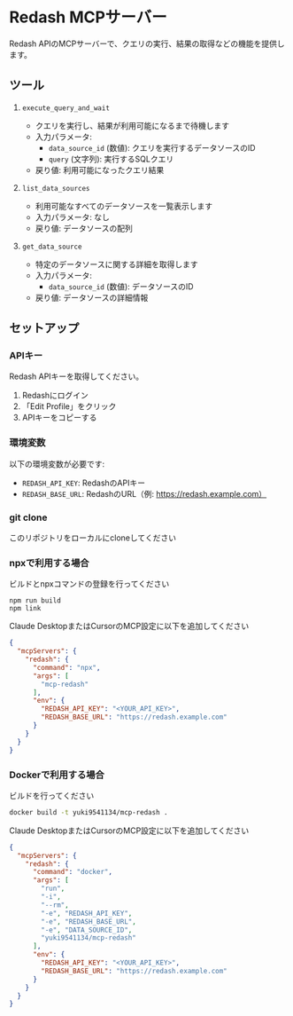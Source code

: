 # Redash MCPサーバー

Redash APIのMCPサーバーで、クエリの実行、結果の取得などの機能を提供します。

## ツール

1. `execute_query_and_wait`
   * クエリを実行し、結果が利用可能になるまで待機します
   * 入力パラメータ:
     * `data_source_id` (数値): クエリを実行するデータソースのID
     * `query` (文字列): 実行するSQLクエリ
   * 戻り値: 利用可能になったクエリ結果

2. `list_data_sources`
   * 利用可能なすべてのデータソースを一覧表示します
   * 入力パラメータ: なし
   * 戻り値: データソースの配列

3. `get_data_source`
   * 特定のデータソースに関する詳細を取得します
   * 入力パラメータ:
     * `data_source_id` (数値): データソースのID
   * 戻り値: データソースの詳細情報

## セットアップ

### APIキー

Redash APIキーを取得してください。

1. Redashにログイン
2. 「Edit Profile」をクリック
3. APIキーをコピーする

### 環境変数

以下の環境変数が必要です:

* `REDASH_API_KEY`: RedashのAPIキー
* `REDASH_BASE_URL`: RedashのURL（例: https://redash.example.com）

### git clone

このリポジトリをローカルにcloneしてください

### npxで利用する場合

ビルドとnpxコマンドの登録を行ってください

```
npm run build
npm link
```

Claude DesktopまたはCursorのMCP設定に以下を追加してください

```json
{
  "mcpServers": {
    "redash": {
      "command": "npx",
      "args": [
        "mcp-redash"
      ],
      "env": {
        "REDASH_API_KEY": "<YOUR_API_KEY>",
        "REDASH_BASE_URL": "https://redash.example.com"
      }
    }
  }
}
```

### Dockerで利用する場合

ビルドを行ってください

```bash
docker build -t yuki9541134/mcp-redash .
```

Claude DesktopまたはCursorのMCP設定に以下を追加してください

```json
{
  "mcpServers": {
    "redash": {
      "command": "docker",
      "args": [
        "run",
        "-i",
        "--rm",
        "-e", "REDASH_API_KEY",
        "-e", "REDASH_BASE_URL",
        "-e", "DATA_SOURCE_ID",
        "yuki9541134/mcp-redash"
      ],
      "env": {
        "REDASH_API_KEY": "<YOUR_API_KEY>",
        "REDASH_BASE_URL": "https://redash.example.com"
      }
    }
  }
}
```

